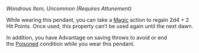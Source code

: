 _Wondrous Item, Uncommon (Requires Attunement)_

While wearing this pendant, you can take a [Magic](https://www.dndbeyond.com/sources/dnd/free-rules/rules-glossary#MagicAction) action to regain 2d4 + 2 Hit Points. Once used, this property can’t be used again until the next dawn.

In addition, you have Advantage on saving throws to avoid or end the [Poisoned](https://www.dndbeyond.com/sources/dnd/free-rules/rules-glossary#PoisonedCondition) condition while you wear this pendant.